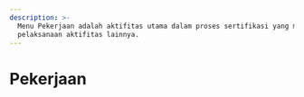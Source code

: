 ```yaml
---
description: >-
  Menu Pekerjaan adalah aktifitas utama dalam proses sertifikasi yang menjadi
  pelaksanaan aktifitas lainnya.
---
```


# Pekerjaan

